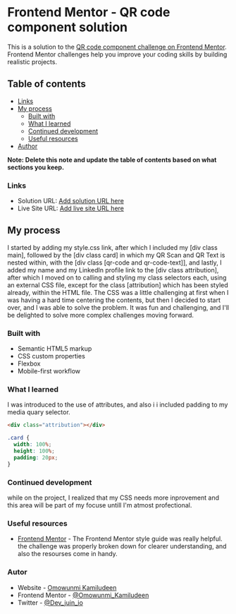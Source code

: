 # Frontend Mentor - QR code component solution

This is a solution to the [QR code component challenge on Frontend Mentor](https://www.frontendmentor.io/challenges/qr-code-component-iux_sIO_H). Frontend Mentor challenges help you improve your coding skills by building realistic projects.

## Table of contents

- [Links](#links)
- [My process](#my-process)
  - [Built with](#built-with)
  - [What I learned](#what-i-learned)
  - [Continued development](#continued-development)
  - [Useful resources](#useful-resources)
- [Author](#author)

**Note: Delete this note and update the table of contents based on what sections you keep.**

### Links

- Solution URL: [Add solution URL here](http://127.0.0.1:5502/index.html)
- Live Site URL: [Add live site URL here](https://your-live-site-url.com)

## My process

I started by adding my style.css link, after which I included my [div class main], followed by the [div class card] in which my QR Scan and QR Text is nested within, with the [div class [qr-code and qr-code-text]], and lastly, I added my name and my LinkedIn profile link to the [div class attribution], after which I moved on to calling and styling my class selectors each, using an external CSS file, except for the class [attribution] which has been styled already, within the HTML file. The CSS was a little challenging at first when I was having a hard time centering the contents, but then I decided to start over, and I was able to solve the problem. It was fun and challenging, and I'll be delighted to solve more complex challenges moving forward.

### Built with

- Semantic HTML5 markup
- CSS custom properties
- Flexbox
- Mobile-first workflow

### What I learned

I was introduced to the use of attributes, and also i i included padding to my media quary selector.

```html
<div class="attribution"></div>
```

```css
.card {
  width: 100%;
  height: 100%;
  padding: 20px;
}
```

### Continued development

while on the project, I realized that my CSS needs more inprovement and this area will be part of my focuse untill I'm atmost profectional.

### Useful resources

- [Frontend Mentor](https://www.frontendmentor.io?ref=challenge) - The Frontend Mentor style guide was really helpful. the challenge was properly broken down for clearer understanding, and also the resourses come in handy.

### Autor

- Website - [Omowunmi Kamiludeen](https://www.your-site.com)
- Frontend Mentor - [@Omowunmi_Kamiludeen](https://www.frontendmentor.io/profile/Omowunmijuin)
- Twitter - [@Dev_juin_io](https://twitter.com/Dev_juin_io)
